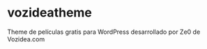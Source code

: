 vozideatheme
============

Theme de películas gratis para WordPress desarrollado por Ze0 de Vozidea.com
